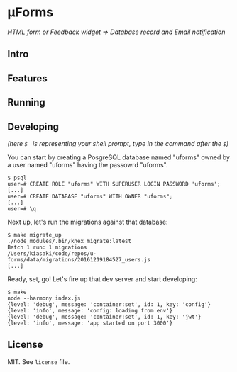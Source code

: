 # μForms

_HTML form or Feedback widget => Database record and Email notification_

## Intro

## Features

## Running

## Developing

_(here `$ ` is representing your shell prompt, type in the command after the `$`)_

You can start by creating a PosgreSQL database named "uforms" owned by a user named "uforms" having
the passowrd "uforms".

```
$ psql
user=# CREATE ROLE "uforms" WITH SUPERUSER LOGIN PASSWORD 'uforms';
[...]
user=# CREATE DATABASE "uforms" WITH OWNER "uforms";
[...]
user=# \q
```

Next up, let's run the migrations against that database:

```
$ make migrate_up
./node_modules/.bin/knex migrate:latest
Batch 1 run: 1 migrations
/Users/kiasaki/code/repos/u-forms/data/migrations/20161219184527_users.js
[...]
```

Ready, set, go! Let's fire up that dev server and start developing:

```
$ make
node --harmony index.js
{level: 'debug', message: 'container:set', id: 1, key: 'config'}
{level: 'info', message: 'config: loading from env'}
{level: 'debug', message: 'container:set', id: 1, key: 'jwt'}
{level: 'info', message: 'app started on port 3000'}
```

## License

MIT. See `license` file.
